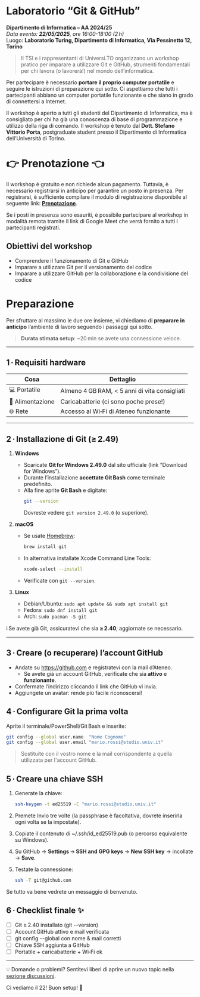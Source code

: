 # Laboratorio “Git & GitHub”
**Dipartimento di Informatica – AA 2024/25**  
_Data evento: **22/05/2025**, ore 16:00-18:00 (2 h)_  
Luogo: **Laboratorio Turing, Dipartimento di Informatica, Via Pessinetto 12, Torino**

> Il TSI e i rappresentanti di Universi.TO organizzano un workshop pratico per imparare a utilizzare Git e GitHub, strumenti fondamentali per chi lavora (o lavorerà!) nel mondo dell’informatica.

Per partecipare è necessario **portare il proprio computer portatile** e seguire le istruzioni di preparazione qui sotto. Ci aspettiamo che tutti i partecipanti abbiano un computer portatile funzionante e che siano in grado di connettersi a Internet.

Il workshop è aperto a tutti gli studenti del Dipartimento di Informatica, ma è consigliato per chi ha già una conoscenza di base di programmazione e utilizzo della riga di comando.
Il workshop è tenuto dal **Dott. Stefano Vittorio Porta**, postgraduate student presso il Dipartimento di Informatica dell’Università di Torino.

# 👉️ Prenotazione 👈️

Il workshop è gratuito e non richiede alcun pagamento. Tuttavia, è necessario registrarsi in anticipo per garantire un posto in presenza. Per registrarsi, è sufficiente compilare il modulo di registrazione disponibile al seguente link: [**Prenotazione**](https://app.hi.events/event/826/workshop-git-e-github).

Se i posti in presenza sono esauriti, è possibile partecipare al workshop in modalità remota tramite il link di Google Meet che verrà fornito a tutti i partecipanti registrati.

## Obiettivi del workshop
* Comprendere il funzionamento di Git e GitHub
* Imparare a utilizzare Git per il versionamento del codice
* Imparare a utilizzare GitHub per la collaborazione e la condivisione del codice

# Preparazione

Per sfruttare al massimo le due ore insieme, vi chiediamo di **preparare in anticipo** l’ambiente di lavoro seguendo i passaggi qui sotto.  
> **Durata stimata setup**: ~20 min se avete una connessione veloce.

---

## 1 · Requisiti hardware

| Cosa | Dettaglio |
|------|-----------|
| 💻 Portatile | Almeno 4 GB RAM, < 5 anni di vita consigliati |
| 🔌 Alimentazione | Caricabatterie (ci sono poche prese!) |
| 🌐 Rete | Accesso al Wi‑Fi di Ateneo funzionante |

---

## 2 · Installazione di Git (≥ 2.49)

1. **Windows**  
   * Scaricate **Git for Windows 2.49.0** dal sito ufficiale (link “Download for Windows”).  
   * Durante l’installazione **accettate Git Bash** come terminale predefinito.  
   * Alla fine aprite **Git Bash** e digitate:
     ```bash
     git --version
     ```
     Dovreste vedere `git version 2.49.0` (o superiore).

2. **macOS**  
   * Se usate [Homebrew](https://brew.sh/):  
     ```bash
     brew install git
     ```  
   * In alternativa installate Xcode Command Line Tools:  
     ```bash
     xcode-select --install
     ```
   * Verificate con `git --version`.

3. **Linux**  
   * Debian/Ubuntu: `sudo apt update && sudo apt install git`  
   * Fedora: `sudo dnf install git`  
   * Arch: `sudo pacman -S git`  

ℹ️ Se avete già Git, assicuratevi che sia **≥ 2.40**; aggiornate se necessario.

---

## 3 · Creare (o recuperare) l’account GitHub

* Andate su <https://github.com> e registratevi con la mail d’Ateneo.
    * Se avete già un account GitHub, verificate che sia **attivo** e **funzionante**.
* Confermate l’indirizzo cliccando il link che GitHub vi invia.  
* Aggiungete un avatar: rende più facile riconoscersi!

## 4 · Configurare Git la prima volta

Aprite il terminale/PowerShell/Git Bash e inserite:

```bash
git config --global user.name  "Nome Cognome"
git config --global user.email "mario.rossi@studio.univ.it"
```

> Sostituite con il vostro nome e la mail corrispondente a quella utilizzata per l'account GitHub.

## 5 · Creare una chiave SSH

1. Generate la chiave:  
    ```bash
    ssh-keygen -t ed25519 -C "mario.rossi@studio.univ.it"
    ```
2. Premete Invio tre volte (la passphrase è facoltativa, dovrete inserirla ogni volta se la impostate).

3. Copiate il contenuto di ~/.ssh/id_ed25519.pub (o percorso equivalente su Windows).

4. Su GitHub → **Settings** → **SSH and GPG keys** → **New SSH key** → incollate → **Save**.

5. Testate la connessione:
    ```bash
    ssh -T git@github.com
    ```

Se tutto va bene vedrete un messaggio di benvenuto.

## 6 · Checklist finale ✨

- [ ] Git ≥ 2.40 installato (git --version)
- [ ] Account GitHub attivo e mail verificata
- [ ] git config --global con nome & mail corretti
- [ ] Chiave SSH aggiunta a GitHub
- [ ] Portatile + caricabatterie + Wi‑Fi ok

---

💡 Domande o problemi? Sentitevi liberi di aprire un nuovo topic nella [sezione discussioni](https://github.com/tsi-unito/git-talk/discussions).

Ci vediamo il 22! Buon setup! 🚀